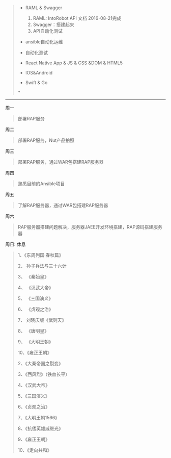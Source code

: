 # 

> * RAML & Swagger
> 
>   1. RAML: IntoRobot API 文档 2016-08-21完成
>   2. Swagger：搭建起来
>   3. API自动化测试
> 
> * ansible自动化运维
> 
> * 自动化测试
> 
> * React Native App & JS & CSS &DOM & HTML5
> 
> * IOS&Android
> 
> * Swift & Go
> 
> 
> \*

---

周一

> 部署RAP服务

周二

> 部署RAP服务，Nut产品拍照

周三

> 部署RAP服务，通过WAR包搭建RAP服务器

周四

> 熟悉目前的Ansible项目

周五

> 了解RAP服务器，通过WAR包搭建RAP服务器

周六

> RAP服务器搭建问题解决，服务器JAEE开发环境搭建，RAP源码搭建服务器

周日: 休息

> 1、《东周列国·春秋篇》
> 
> 2、 孙子兵法与三十六计
> 
> 3、 《秦始皇》
> 
> 4、 《汉武大帝》
> 
> 5、 《三国演义》
> 
> 6、 《贞观之治》
> 
> 7、 刘晓庆版《武则天》
> 
> 8、 《唐明皇》
> 
> 9、 《大明王朝》
> 
> 10、《雍正王朝》
> 
> 2、《大秦帝国之裂变》
> 
> 3、《西风烈》（铁血长平）
> 
> 4、《汉武大帝》
> 
> 5、《三国演义》
> 
> 6、《贞观之治》
> 
> 7、《大明王朝1566》
> 
> 8、《抗倭英雄戚继光》
> 
> 9、《雍正王朝》
> 
> 10、《走向共和》

